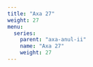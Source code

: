 ```yaml
---
title: "Axa 27"
weight: 27
menu:
  series:
    parent: "axa-anul-ii"
    name: "Axa 27"
    weight: 27
---
```

